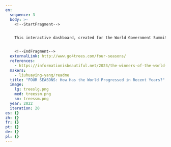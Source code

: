 ```yaml
---
en:
  sequence: 3
  body: >-
    <!--StartFragment-->


    This interactive dashboard, created for the World Government Summit, aims to visualize the world's development indicators. The visualization presents different seasons, emphasizing various aspects. Spring is a time of growth and development. Summer is a time of prosperity, yet a few countries face economic hardship. Economic prosperity can also be seen as a sign of success and abundance. However, only some have equal access to these resources, and inequalities can arise when some people have more access to wealth, opportunities, and resources than others. Fall is a time of change, as the leaves change color and fall to the ground. It is also a sign of the bounty for fruits. Winter is a time of preparation for crisis. Addressing the energy and climate crisis may require a collective effort to prepare for the challenges ahead. Snow here is a symbol of the challenges and difficulties that we face as a society. In each season, it presents a tree that tells a performance story by visualizing the performance metrics of each sub-region and country. The tree roots present the global performances over the past ten years. The past provides the foundation for the present and future, just like the roots of a tree. The sunlight and rain in the sky visualize the buzz of 20 development and 18 innovation frontiers from seven categories. Just as the future holds the potential for growth and development, development and innovation are like the sunlight and rain that provide energy and water for a tree to grow and flourish.


    <!--EndFragment-->
  externalLink: http://www.go4trees.com/four-seasons/
  references:
    - https://informationisbeautiful.net/2023/the-winners-of-the-world-dataviz-prize-2023/
  makers:
    - liuhuaying-yang/readme
  title: "FOUR SEASONS: How Has the World Progressed in Recent Years?"
  image:
    lg: treeslg.png
    med: treessm.png
    sm: treessm.png
  year: 2022
  iteration: 20
es: {}
zh: {}
fr: {}
pt: {}
de: {}
pl: {}
---
```

